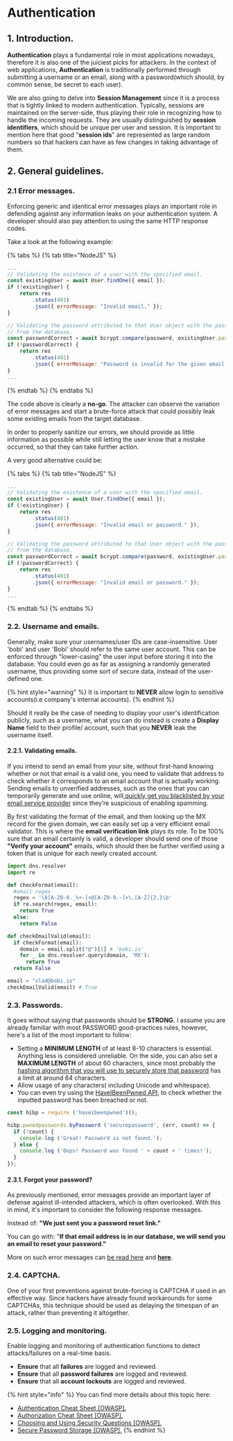 # Authentication

## 1. Introduction.

**Authentication** plays a fundamental role in most applications nowadays, therefore it is also one of the juiciest picks for attackers. In the context of web applications, **Authentication** is traditionally performed through submitting a username or an email, along with a password\(which should, by common sense, be secret to each user\).

We are also going to delve into **Session Management** since it is a process that is tightly linked to modern authentication. Typically, sessions are maintained on the server-side, thus playing their role in recognizing how to handle the incoming requests. They are usually distinguished by **session identifiers**, which should be unique per user and session. It is important to mention here that good "**session ids**" are represented as large random numbers so that hackers can have as few changes in taking advantage of them. 

## 2. General guidelines.

### 2.1 Error messages.

Enforcing generic and identical error messages plays an important role in defending against any information leaks on your authentication system. A developer should also pay attention to using the same HTTP response codes.

Take a look at the following example:

{% tabs %}
{% tab title="NodeJS" %}
```javascript
...
// Validating the existence of a user with the specified email.
const existingUser = await User.findOne({ email });
if (!existingUser) {
    return res
        .status(401)
        .json({ errorMessage: "Invalid email." });
}

// Validating the password attributed to that User object with the passwordHash
// from the database.
const passwordCorrect = await bcrypt.compare(password, existingUser.passwordHash);
if (!passwordCorrect) {
    return res
        .status(401)
        .json({ errorMessage: "Password is invalid for the given email." });
}
...
```
{% endtab %}
{% endtabs %}

The code above is clearly a **no-go**. The attacker can observe the variation of error messages and start a brute-force attack that could possibly leak some existing emails from the target database.

In order to properly sanitize our errors, we should provide as little information as possible while still letting the user know that a mistake occurred, so that they can take further action. 

A very good alternative could be:

{% tabs %}
{% tab title="NodeJS" %}
```javascript
...
// Validating the existence of a user with the specified email.
const existingUser = await User.findOne({ email });
if (!existingUser) {
    return res
        .status(401)
        .json({ errorMessage: "Invalid email or password." });
}

// Validating the password attributed to that User object with the passwordHash
// from the database.
const passwordCorrect = await bcrypt.compare(password, existingUser.passwordHash);
if (!passwordCorrect) {
    return res
        .status(401)
        .json({ errorMessage: "Invalid email or password." });
}
...
```
{% endtab %}
{% endtabs %}

### 2.2. Username and emails.

Generally, make sure your usernames/user IDs are case-insensitive. User 'bobi' and user 'Bobi' should refer to the same user account. This can be enforced through "lower-casing" the user input before storing it into the database. You could even go as far as assigning a randomly generated username, thus providing some sort of secure data, instead of the user-defined one.

{% hint style="warning" %}
It is important to **NEVER** allow login to sensitive accounts\(i.e company's internal accounts\).
{% endhint %}

Should it really be the case of needing to display your user's identification publicly, such as a username, what you can do instead is create a **Display Name** field to their profile/ account, such that you **NEVER** leak the username itself.

#### **2.2.1. Validating emails.**

If you intend to send an email from your site, without first-hand knowing whether or not that email is a valid one, you need to validate that address to check whether it corresponds to an email account that is actually working. Sending emails to unverified addresses, such as the ones that you can temporarily generate and use online, will[ quickly get you blacklisted by your email service provider](https://mailtrap.io/blog/python-validate-email/) since they’re suspicious of enabling spamming.

By first validating the format of the email, and then looking up the MX record for the given domain, we can easily set up a very efficient email validator. This is where the **email verification link** plays its role. To be 100% sure that an email certainly is valid, a developer should send one of those **"Verify your account"** emails, which should then be further verified using a token that is unique for each newly created account.

```python
import dns.resolver
import re

def checkFormat(email):
  #email regex 
  regex = '\b[A-Z0-9._%+-]+@[A-Z0-9.-]+\.[A-Z]{2,}\b'
  if re.search(regex, email):
    return True
  else:
    return False

def checkEmailValid(email):
  if checkFormat(email):
    domain = email.split("@")[1] # 'bobi.io'
    for _ in dns.resolver.query(domain, 'MX'):
      return True
  return False

email = "vlad@bobi.io"
checkEmailValid(email) # True
```

### 2.3. Passwords.

It goes without saying that passwords should be **STRONG.** I assume you are already familiar with most PASSWORD good-practices rules, however, here's a list of the most important to follow:

* Setting a **MINIMUM** **LENGTH** of at least 8-10 characters is essential. Anything less is considered unreliable. On the side, you can also set a **MAXIMUM LENGTH**  of about 60 characters, since most probably the [hashing algorithm that you will use to securely store that password](https://cheatsheetseries.owasp.org/cheatsheets/Password_Storage_Cheat_Sheet.html#maximum-password-lengths) has a limit at around 64 characters. 
* Allow usage of any characters\( including Unicode and whitespace\).
* You can even try using the [HaveIBeenPwned API](https://github.com/fvdm/nodejs-haveibeenpwned), to check whether the inputted password has been breached or not.

```javascript
const hibp = require ('haveibeenpwned')();

hibp.pwnedpasswords.byPassword ('securepassword', (err, count) => {
  if (!count) {
    console.log ('Great! Password is not found.');
  } else {
    console.log ('Oops! Password was found ' + count + ' times!');
  }
});
```

#### 2.3.1. Forgot your password?

As previously mentioned, error messages provide an important layer of defense against ill-intended attackers, which is often overlooked.  With this in mind, it's important to consider the following response messages.

Instead of: **"We just sent you a password reset link."**

You can go with: "**If that email address is in our database, we will send you an email to reset your password."**

More on such error messages can [be read here](https://cheatsheetseries.owasp.org/cheatsheets/Authentication_Cheat_Sheet.html#password-recovery) and [**here**](https://cheatsheetseries.owasp.org/cheatsheets/Forgot_Password_Cheat_Sheet.html).

### 2.4. CAPTCHA.

One of your first preventions against brute-forcing is CAPTCHA if used in an effective way. Since hackers have already found workarounds for some CAPTCHAs, this technique should be used as delaying the timespan of an attack, rather than preventing it altogether.

### 2.5. Logging and monitoring.

Enable logging and monitoring of authentication functions to detect attacks/failures on a real-time basis.

* **Ensure** that all **failures** are logged and reviewed.
* **Ensure** that all **password failures** are logged and reviewed.
* **Ensure** that all **account lockouts** are logged and reviewed.

{% hint style="info" %}
You can find more details about this topic here:

* [Authentication Cheat Sheet \[OWASP\].](https://cheatsheetseries.owasp.org/cheatsheets/Authentication_Cheat_Sheet.html)
* [Authorization Cheat Sheet \[OWASP\].](https://cheatsheetseries.owasp.org/cheatsheets/Authorization_Cheat_Sheet.html)
* [Choosing and Using Security Questions \[OWASP\].](https://cheatsheetseries.owasp.org/cheatsheets/Choosing_and_Using_Security_Questions_Cheat_Sheet.html)
* [Secure Password Storage \[OWASP\].](https://cheatsheetseries.owasp.org/cheatsheets/Password_Storage_Cheat_Sheet.html)
{% endhint %}



